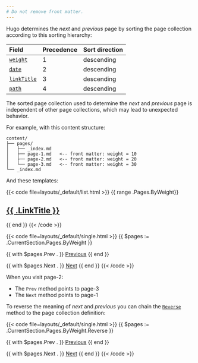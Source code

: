 ```yaml
---
# Do not remove front matter.
---
```


Hugo determines the _next_ and _previous_ page by sorting the page collection according to this sorting hierarchy:

Field|Precedence|Sort direction
:--|:--|:--
[`weight`]|1|descending
[`date`]|2|descending
[`linkTitle`]|3|descending
[`path`]|4|descending

[`date`]: /methods/page/date/
[`weight`]: /methods/page/weight/
[`linkTitle`]: /methods/page/linktitle/
[`path`]: /methods/page/path/

The sorted page collection used to determine the _next_ and _previous_ page is independent of other page collections, which may lead to unexpected behavior.

For example, with this content structure:

```text
content/
├── pages/
│   ├── _index.md
│   ├── page-1.md   <-- front matter: weight = 10
│   ├── page-2.md   <-- front matter: weight = 20
│   └── page-3.md   <-- front matter: weight = 30
└── _index.md
```

And these templates:

{{< code file=layouts/_default/list.html >}}
{{ range .Pages.ByWeight}}
  <h2><a href="{{ .RelPermalink }}">{{ .LinkTitle }}</a></h2>
{{ end }}
{{< /code >}}

{{< code file=layouts/_default/single.html >}}
{{ $pages := .CurrentSection.Pages.ByWeight }}

{{ with $pages.Prev . }}
  <a href="{{ .RelPermalink }}">Previous</a>
{{ end }}

{{ with $pages.Next . }}
  <a href="{{ .RelPermalink }}">Next</a>
{{ end }}
{{< /code >}}

When you visit page-2:

- The `Prev` method points to page-3
- The `Next` method points to page-1

To reverse the meaning of _next_ and _previous_ you can chain the [`Reverse`] method to the page collection definition:

{{< code file=layouts/_default/single.html >}}
{{ $pages := .CurrentSection.Pages.ByWeight.Reverse }}

{{ with $pages.Prev . }}
  <a href="{{ .RelPermalink }}">Previous</a>
{{ end }}

{{ with $pages.Next . }}
  <a href="{{ .RelPermalink }}">Next</a>
{{ end }}
{{< /code >}}

[`Reverse`]: /methods/pages/reverse/
